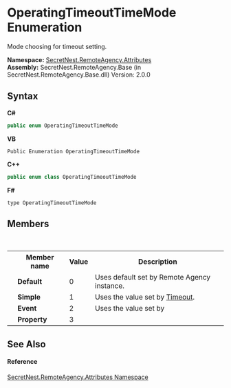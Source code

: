 # OperatingTimeoutTimeMode Enumeration
 

Mode choosing for timeout setting.

**Namespace:**&nbsp;<a href="N_SecretNest_RemoteAgency_Attributes">SecretNest.RemoteAgency.Attributes</a><br />**Assembly:**&nbsp;SecretNest.RemoteAgency.Base (in SecretNest.RemoteAgency.Base.dll) Version: 2.0.0

## Syntax

**C#**<br />
``` C#
public enum OperatingTimeoutTimeMode
```

**VB**<br />
``` VB
Public Enumeration OperatingTimeoutTimeMode
```

**C++**<br />
``` C++
public enum class OperatingTimeoutTimeMode
```

**F#**<br />
``` F#
type OperatingTimeoutTimeMode
```


## Members
&nbsp;<table><tr><th></th><th>Member name</th><th>Value</th><th>Description</th></tr><tr><td /><td target="F:SecretNest.RemoteAgency.Attributes.OperatingTimeoutTimeMode.Default">**Default**</td><td>0</td><td>Uses default set by Remote Agency instance.</td></tr><tr><td /><td target="F:SecretNest.RemoteAgency.Attributes.OperatingTimeoutTimeMode.Simple">**Simple**</td><td>1</td><td>Uses the value set by <a href="P_SecretNest_RemoteAgency_Attributes_OperatingTimeoutTimeAttribute_Timeout">Timeout</a>.</td></tr><tr><td /><td target="F:SecretNest.RemoteAgency.Attributes.OperatingTimeoutTimeMode.Event">**Event**</td><td>2</td><td>Uses the value set by</td></tr><tr><td /><td target="F:SecretNest.RemoteAgency.Attributes.OperatingTimeoutTimeMode.Property">**Property**</td><td>3</td><td /></tr></table>

## See Also


#### Reference
<a href="N_SecretNest_RemoteAgency_Attributes">SecretNest.RemoteAgency.Attributes Namespace</a><br />